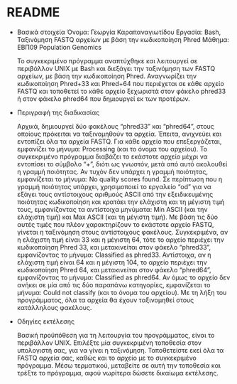 # README

- Βασικά στοιχεία
	Όνομα: Γεωργία Καραπαναγιωτίδου
	Εργασία: Bash, Ταξινόμηση FASTQ αρχείων με βάση την κωδικοποίηση Phred
	Μάθημα: ΕΒΠ09 Population Genomics

	Το συγκεκριμένο πρόγραμμα αναπτύχθηκε και λειτουργεί σε περιβάλλον UNIX με Bash και διεξάγει την ταξινόμηση των FASTQ αρχείων, 
 	με βάση την κωδικοποίηση Phred. 
	Αναγνωρίζει την κωδικοποίηση Phred+33 και Phred+64 που περιέχεται σε κάθε αρχείο FASTQ 
 	και τοποθετεί το κάθε αρχείο ξεχωριστά στον φάκελο phred33 ή στον φάκελο phred64 που δημιουργεί εκ των προτέρων.
  
- Περιγραφή της διαδικασίας

	Αρχικά, δημιουργεί δύο φακέλους “phred33” και “phred64”, στους οποίους πρόκειται να ταξινομηθούν τα αρχεία. 
	Έπειτα, ανιχνεύει και εντοπίζει όλα τα αρχεία FASTQ. Για κάθε αρχείο που επεξεργάζεται, εμφανίζει το μήνυμα: Processing (και το όνομα του αρχείου). 
	Το συγκεκριμένο πρόγραμμα διαβάζει το εκάστοτε αρχείο μέχρι να εντοπίσει το σύμβολο “+”, διότι ως γνωστόν, μετά από αυτό ακολουθεί η γραμμή ποιότητας. 
	Αν τυχόν δεν υπάρχει η γραμμή ποιότητας, εμφανίζεται το μήνυμα: No quality scores found. 
	Σε περίπτωση που η γραμμή ποιότητας υπάρχει, χρησιμοποιεί το εργαλείο “od” για να εξάγει τους αντίστοιχους αριθμούς ASCII 
 	από την εξειδικευμένης ποιότητας κωδικοποίηση και κρατάει την ελάχιστη και τη μέγιστη τιμή τους, 
	εμφανίζοντας τα αντίστοιχα μηνύματα: Min ASCII (και την ελάχιστη τιμή) και Max ASCII (και τη μέγιστη τιμή). 
	Με βάση τις δύο αυτές τιμές που πλέον χαρακτηρίζουν το εκάστοτε αρχείο FASTQ, γίνεται η ταξινόμηση στους αντίστοιχους φακέλους. 
	Συγκεκριμένα, αν η ελάχιστη τιμή είναι 33 και η μέγιστη 64, τότε το αρχείο περιέχει την κωδικοποίηση Phred 33, 
 	και μετακινείται στον φάκελο “phred33”, εμφανίζοντας το μήνυμα: Classified as phred33. 
	Αντίστοιχα, αν η ελάχιστη τιμή είναι 64 και η μέγιστη 104, το αρχείο περιέχει την κωδικοποίηση Phred 64, 
 	και μετακινείται στον φάκελο “phred64”, εμφανίζοντας το μήνυμα: Classified as phred64. 
	Αν όμως το αρχείο δεν ανήκει σε μία από τις δύο παραπάνω κατηγορίες, εμφανίζεται το μήνυμα: Could not classify (και το όνομα του αρχείου). 
	Με τη λήξη του προγράμματος, όλα τα αρχεία θα έχουν ταξινομηθεί στους κατάλληλους φακέλους.
	 

- Οδηγίες εκτέλεσης

	Βασική προϋπόθεση για τη λειτουργία του προγράμματος, είναι το περιβάλλον UNIX. Επιλέξτε μία συγκεκριμένη τοποθεσία στον υπολογιστή σας, 
 	για να γίνει η ταξινόμηση. 
	Τοποθετείστε εκεί όλα τα FASTQ αρχεία σας, καθώς και το αρχείο με το συγκεκριμένο πρόγραμμα. 
 	Μέσω τερματικού, μεταβείτε σε αυτή την τοποθεσία και τρέξτε το πρόγραμμα, 
	αφού νωρίτερα δώσετε δικαίωμα εκτέλεσης.

